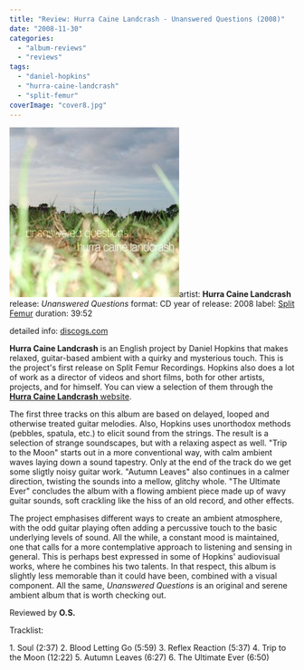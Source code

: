 ```yaml
---
title: "Review: Hurra Caine Landcrash - Unanswered Questions (2008)"
date: "2008-11-30"
categories: 
  - "album-reviews"
  - "reviews"
tags: 
  - "daniel-hopkins"
  - "hurra-caine-landcrash"
  - "split-femur"
coverImage: "cover8.jpg"
---
```


[![](images/cover8.jpg "hcl_questions")](http://www.eveningoflight.nl/wordpress/wp-content/uploads/2010/03/cover8.jpg)artist: **Hurra Caine Landcrash** release: _Unanswered Questions_ format: CD year of release: 2008 label: [Split Femur](http://www.splitfemurrecordings.com/) duration: 39:52

detailed info: [discogs.com](http://www.discogs.com/Hurra-Caine-Landcrash-Unanswered-Questions/release/1579488)

**Hurra Caine Landcrash** is an English project by Daniel Hopkins that makes relaxed, guitar-based ambient with a quirky and mysterious touch. This is the project's first release on Split Femur Recordings. Hopkins also does a lot of work as a director of videos and short films, both for other artists, projects, and for himself. You can view a selection of them through the [**Hurra Caine Landcrash** website](http://www.landcrash.co.uk/).

The first three tracks on this album are based on delayed, looped and otherwise treated guitar melodies. Also, Hopkins uses unorthodox methods (pebbles, spatula, etc.) to elicit sound from the strings. The result is a selection of strange soundscapes, but with a relaxing aspect as well. "Trip to the Moon" starts out in a more conventional way, with calm ambient waves laying down a sound tapestry. Only at the end of the track do we get some sligtly noisy guitar work. "Autumn Leaves" also continues in a calmer direction, twisting the sounds into a mellow, glitchy whole. "The Ultimate Ever" concludes the album with a flowing ambient piece made up of wavy guitar sounds, soft crackling like the hiss of an old record, and other effects.

The project emphasises different ways to create an ambient atmosphere, with the odd guitar playing often adding a percussive touch to the basic underlying levels of sound. All the while, a constant mood is maintained, one that calls for a more contemplative approach to listening and sensing in general. This is perhaps best expressed in some of Hopkins' audiovisual works, where he combines his two talents. In that respect, this album is slightly less memorable than it could have been, combined with a visual component. All the same, _Unanswered Questions_ is an original and serene ambient album that is worth checking out.

Reviewed by **O.S.**

Tracklist:

1\. Soul (2:37) 2. Blood Letting Go (5:59) 3. Reflex Reaction (5:37) 4. Trip to the Moon (12:22) 5. Autumn Leaves (6:27) 6. The Ultimate Ever (6:50)
